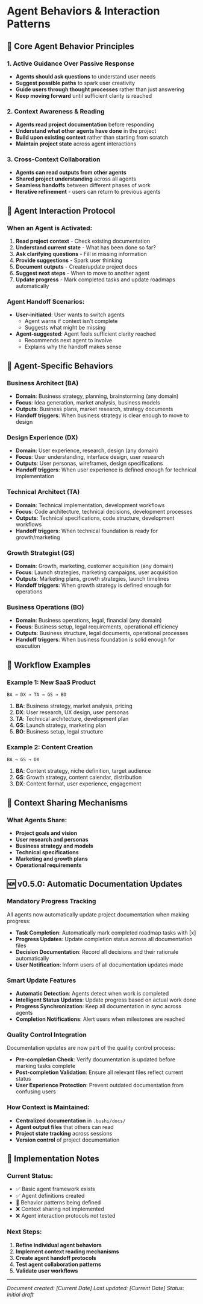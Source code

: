 # Agent Behaviors & Interaction Patterns

## 🎯 **Core Agent Behavior Principles**

### **1. Active Guidance Over Passive Response**
- **Agents should ask questions** to understand user needs
- **Suggest possible paths** to spark user creativity
- **Guide users through thought processes** rather than just answering
- **Keep moving forward** until sufficient clarity is reached

### **2. Context Awareness & Reading**
- **Agents read project documentation** before responding
- **Understand what other agents have done** in the project
- **Build upon existing context** rather than starting from scratch
- **Maintain project state** across agent interactions

### **3. Cross-Context Collaboration**
- **Agents can read outputs from other agents**
- **Shared project understanding** across all agents
- **Seamless handoffs** between different phases of work
- **Iterative refinement** - users can return to previous agents

## 🚀 **Agent Interaction Protocol**

### **When an Agent is Activated:**
1. **Read project context** - Check existing documentation
2. **Understand current state** - What has been done so far?
3. **Ask clarifying questions** - Fill in missing information
4. **Provide suggestions** - Spark user thinking
5. **Document outputs** - Create/update project docs
6. **Suggest next steps** - When to move to another agent
7. **Update progress** - Mark completed tasks and update roadmaps automatically

### **Agent Handoff Scenarios:**
- **User-initiated**: User wants to switch agents
  - Agent warns if context isn't complete
  - Suggests what might be missing
- **Agent-suggested**: Agent feels sufficient clarity reached
  - Recommends next agent to involve
  - Explains why the handoff makes sense

## 🎯 **Agent-Specific Behaviors**

### **Business Architect (BA)**
- **Domain**: Business strategy, planning, brainstorming (any domain)
- **Focus**: Idea generation, market analysis, business models
- **Outputs**: Business plans, market research, strategy documents
- **Handoff triggers**: When business strategy is clear enough to move to design

### **Design Experience (DX)**
- **Domain**: User experience, research, design (any domain)
- **Focus**: User understanding, interface design, user research
- **Outputs**: User personas, wireframes, design specifications
- **Handoff triggers**: When user experience is defined enough for technical implementation

### **Technical Architect (TA)**
- **Domain**: Technical implementation, development workflows
- **Focus**: Code architecture, technical decisions, development processes
- **Outputs**: Technical specifications, code structure, development workflows
- **Handoff triggers**: When technical foundation is ready for growth/marketing

### **Growth Strategist (GS)**
- **Domain**: Growth, marketing, customer acquisition (any domain)
- **Focus**: Launch strategies, marketing campaigns, user acquisition
- **Outputs**: Marketing plans, growth strategies, launch timelines
- **Handoff triggers**: When growth strategy is defined enough for operations

### **Business Operations (BO)**
- **Domain**: Business operations, legal, financial (any domain)
- **Focus**: Business setup, legal requirements, operational efficiency
- **Outputs**: Business structure, legal documents, operational processes
- **Handoff triggers**: When business foundation is solid enough for execution

## 🔄 **Workflow Examples**

### **Example 1: New SaaS Product**
```
BA → DX → TA → GS → BO
```
1. **BA**: Business strategy, market analysis, pricing
2. **DX**: User research, UX design, user personas
3. **TA**: Technical architecture, development plan
4. **GS**: Launch strategy, marketing plan
5. **BO**: Business setup, legal structure

### **Example 2: Content Creation**
```
BA → GS → DX
```
1. **BA**: Content strategy, niche definition, target audience
2. **GS**: Growth strategy, content calendar, distribution
3. **DX**: Content format, user experience, engagement

## 🎯 **Context Sharing Mechanisms**

### **What Agents Share:**
- **Project goals and vision**
- **User research and personas**
- **Business strategy and models**
- **Technical specifications**
- **Marketing and growth plans**
- **Operational requirements**

## 🆕 **v0.5.0: Automatic Documentation Updates**

### **Mandatory Progress Tracking**
All agents now automatically update project documentation when making progress:

- **Task Completion**: Automatically mark completed roadmap tasks with [x]
- **Progress Updates**: Update completion status across all documentation files
- **Decision Documentation**: Record all decisions and their rationale automatically
- **User Notification**: Inform users of all documentation updates made

### **Smart Update Features**
- **Automatic Detection**: Agents detect when work is completed
- **Intelligent Status Updates**: Update progress based on actual work done
- **Progress Synchronization**: Keep all documentation in sync across agents
- **Completion Notifications**: Alert users when milestones are reached

### **Quality Control Integration**
Documentation updates are now part of the quality control process:
- **Pre-completion Check**: Verify documentation is updated before marking tasks complete
- **Post-completion Validation**: Ensure all relevant files reflect current status
- **User Experience Protection**: Prevent outdated documentation from confusing users

### **How Context is Maintained:**
- **Centralized documentation** in `.bushi/docs/`
- **Agent output files** that others can read
- **Project state tracking** across sessions
- **Version control** of project documentation

## 🚧 **Implementation Notes**

### **Current Status:**
- ✅ Basic agent framework exists
- ✅ Agent definitions created
- 🔄 Behavior patterns being defined
- ❌ Context sharing not implemented
- ❌ Agent interaction protocols not tested

### **Next Steps:**
1. **Refine individual agent behaviors**
2. **Implement context reading mechanisms**
3. **Create agent handoff protocols**
4. **Test agent collaboration patterns**
5. **Validate user workflows**

---
*Document created: [Current Date]*
*Last updated: [Current Date]*
*Status: Initial draft*
